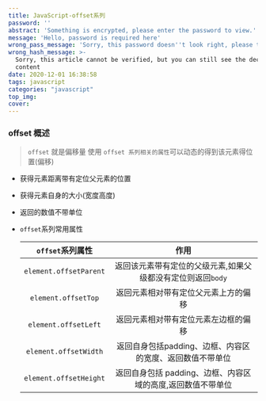 ```yaml
---
title: JavaScript-offset系列
password: ''
abstract: 'Something is encrypted, please enter the password to view.'
message: 'Hello, password is required here'
wrong_pass_message: 'Sorry, this password doesn''t look right, please try again.'
wrong_hash_message: >-
  Sorry, this article cannot be verified, but you can still see the decrypted
  content
date: 2020-12-01 16:38:58
tags: javascript
categories: "javascript"
top_img:
cover:
---
```


### offset 概述

> `offset` 就是偏移量 使用 `offset 系列相关的属性`可以动态的得到该元素得位置(偏移) 

+ 获得元素距离带有定位父元素的位置

+ 获得元素自身的大小(宽度高度)

+ 返回的数值不带单位



+ `offset`系列常用属性

  |    `offset`系列属性    |                            作用                             |
  | :--------------------: | :---------------------------------------------------------: |
  | `element.offsetParent` | 返回该元素带有定位的父级元素,如果父级都没有定位则返回`body` |
  |  `element.offsetTop`   |            返回元素相对带有定位父元素上方的偏移             |
  |  `element.offsetLeft`  |            返回元素相对带有定位元素左边框的偏移             |
  | `element.offsetWidth`  |  返回自身包括padding、边框、内容区的宽度、返回数值不带单位  |
  | `element.offsetHeight` | 返回自身包括 padding、边框、内容区域的高度,返回数值不带单位 |

  